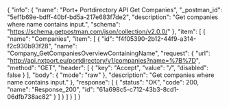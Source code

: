 {
  "info": {
    "name": "Port+ Portdirectory API Get Companies",
    "_postman_id": "5ef1b69e-bdff-40bf-bd5a-217e683f7de2",
    "description": "Get companies where name contains input.",
    "schema": "https://schema.getpostman.com/json/collection/v2.0.0/"
  },
  "item": [
    {
      "name": "Companies",
      "item": [
        {
          "id": "f4f05390-2b12-44f9-a314-f2c930b93f28",
          "name": "Company_GetCompaniesOverviewContainingName",
          "request": {
            "url": "http://api.nxtport.eu/portdirectory/v1/companies?name=%7B%7D",
            "method": "GET",
            "header": [
              {
                "key": "Accept",
                "value": "*/*",
                "disabled": false
              }
            ],
            "body": {
              "mode": "raw"
            },
            "description": "Get companies where name contains input."
          },
          "response": [
            {
              "status": "OK",
              "code": 200,
              "name": "Response_200",
              "id": "61a698c5-c712-43b3-8cd1-06dfb738ac82"
            }
          ]
        }
      ]
    }
  ]
}